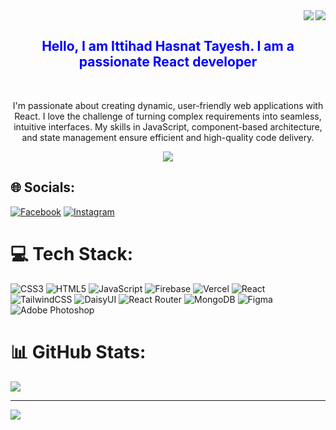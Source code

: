 <img align="right" src="https://visitor-badge.laobi.icu/badge?page_id=tayesh.tayesh" />
<div align="right" style="color: green;">
  <img src="https://i.ibb.co/WP0VBFt/Untitled-1.png"/>
</div>
<div align="center">
  <h2 style="color:blue;">Hello, I am Ittihad Hasnat Tayesh. I am a passionate React developer</h2>
  <br>
  <p>
    I'm passionate about creating dynamic, user-friendly web applications with React. I love the challenge of turning complex requirements into seamless, intuitive interfaces. My skills in JavaScript, component-based architecture, and state management ensure efficient and high-quality code delivery.
  </p>
</div>
<div align="center">
  <img src="https://github-readme-streak-stats.herokuapp.com/?user=tayesh&theme=blue_navy&hide_border=true"/>

</div>

## 🌐 Socials:
[![Facebook](https://img.shields.io/badge/Facebook-%231877F2.svg?logo=Facebook&logoColor=white)](https://facebook.com/ittihad.hasnat.CSE.PUST) [![Instagram](https://img.shields.io/badge/Instagram-%23E4405F.svg?logo=Instagram&logoColor=white)](https://instagram.com/itsmeittihadhasnat) 

# 💻 Tech Stack:
![CSS3](https://img.shields.io/badge/css3-%231572B6.svg?style=for-the-badge&logo=css3&logoColor=white) ![HTML5](https://img.shields.io/badge/html5-%23E34F26.svg?style=for-the-badge&logo=html5&logoColor=white) ![JavaScript](https://img.shields.io/badge/javascript-%23323330.svg?style=for-the-badge&logo=javascript&logoColor=%23F7DF1E) ![Firebase](https://img.shields.io/badge/firebase-%23039BE5.svg?style=for-the-badge&logo=firebase) ![Vercel](https://img.shields.io/badge/vercel-%23000000.svg?style=for-the-badge&logo=vercel&logoColor=white) ![React](https://img.shields.io/badge/react-%2320232a.svg?style=for-the-badge&logo=react&logoColor=%2361DAFB) ![TailwindCSS](https://img.shields.io/badge/tailwindcss-%2338B2AC.svg?style=for-the-badge&logo=tailwind-css&logoColor=white) ![DaisyUI](https://img.shields.io/badge/daisyui-5A0EF8?style=for-the-badge&logo=daisyui&logoColor=white) ![React Router](https://img.shields.io/badge/React_Router-CA4245?style=for-the-badge&logo=react-router&logoColor=white) ![MongoDB](https://img.shields.io/badge/MongoDB-%234ea94b.svg?style=for-the-badge&logo=mongodb&logoColor=white) ![Figma](https://img.shields.io/badge/figma-%23F24E1E.svg?style=for-the-badge&logo=figma&logoColor=white) ![Adobe Photoshop](https://img.shields.io/badge/adobe%20photoshop-%2331A8FF.svg?style=for-the-badge&logo=adobe%20photoshop&logoColor=white)
# 📊 GitHub Stats:

![](https://github-readme-stats.vercel.app/api/top-langs/?username=tayesh&theme=blue_navy&hide_border=true&include_all_commits=false&count_private=false&layout=compact)

---
[![](https://visitcount.itsvg.in/api?id=tayesh&icon=0&color=0)](https://visitcount.itsvg.in)

<!-- Proudly created with GPRM ( https://gprm.itsvg.in ) -->
